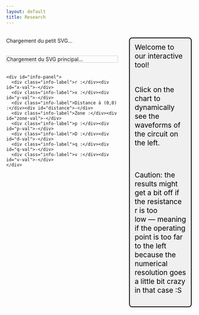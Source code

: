 ```yaml
---
layout: default
title: Research
---
```


<style>
  .container {
    display: flex;
    gap: 2rem;
    margin-top: 2rem;
    align-items: flex-start;
  }

  #left-panel {
    width: 60%;
  }

  #small-svg-wrapper,
  #svg-wrapper {
    margin-bottom: 2rem;
  }

  #svg-wrapper {
    border: 1px solid #ccc;
    width: 100%;
    max-width: 100%;
  }

  svg {
    display: block;
    width: 100%;
    height: auto;
  }

  #info-panel {
    background: #f9f9f9;
    padding: 1rem;
    border: 1px solid #ddd;
    display: grid;
    grid-template-columns: repeat(2, minmax(150px, 1fr));
    gap: 0.5rem 1rem;
    margin-top: 1rem;
  }

  .info-label {
    font-weight: bold;
  }

  #right-panel {
  flex: 1;
  display: flex;
  flex-direction: column;
  gap: 0rem;
  /* plus besoin de position relative ou padding-top */
}

#top-text {
  font-size: 1.2rem;
  color: #000;
  margin-bottom: 1rem;
  white-space: pre-line;
  max-width: 500px;

  /* ✅ Style d'encadrement */
  border: 2px solid black;
  padding: 0.8rem;
  background-color: #f0f0f0;
  border-radius: 8px;
  box-shadow: 2px 2px 6px rgba(0, 0, 0, 0.1);
}




  .chart-block canvas {
  width: 500px !important; /* ou la largeur que tu veux */
  height: 160px;
  max-width: 100%;
}


  .dot {
    fill: red;
    stroke: black;
    stroke-width: 1px;
  }
</style>

<div class="container">
  <div id="left-panel">
    <div id="small-svg-wrapper">Chargement du petit SVG...</div>
    <div id="svg-wrapper">Chargement du SVG principal...</div>

    <div id="info-panel">
      <div class="info-label">r :</div><div id="x-val">-</div>
      <div class="info-label">x :</div><div id="y-val">-</div>
      <div class="info-label">Distance à (0,0) :</div><div id="distance">-</div>
      <div class="info-label">Zone :</div><div id="zone-val">-</div>
      <div class="info-label">p :</div><div id="p-val">-</div>
      <div class="info-label">D :</div><div id="d-val">-</div>
      <div class="info-label">q :</div><div id="q-val">-</div>
      <div class="info-label">v :</div><div id="v-val">-</div>
    </div>
  </div>

  <div id="right-panel">
  <div id="top-text">Welcome to our interactive tool! 
    
  Click on the chart to dynamically see the waveforms of the circuit on the left. 
    
  Caution: the results might get a bit off if the resistance r is too low — meaning if the operating point is too far to the left because the numerical resolution goes a little bit crazy in that case :S</div>
  <div class="chart-block"><canvas id="vs-chart"></canvas></div>
  <div class="chart-block"><canvas id="ie-chart"></canvas></div>
  <div class="chart-block"><canvas id="is-chart"></canvas></div>
  <div class="chart-block"><canvas id="ic-chart"></canvas></div>
  <div class="chart-block"><canvas id="sin-chart"></canvas></div>
</div>

<script src="https://cdn.jsdelivr.net/npm/chart.js"></script>
<script>
const PI = Math.PI;

// Génère la frontière (ZVS / ZCS)
const frontier = Array.from({ length: 500 }, (_, j) => {
  const theta = (j / 499) * PI;
  const r = (1 / PI) * Math.pow(Math.sin(theta), 2);
  const x = (1 / PI) * (theta - Math.sin(theta) * Math.cos(theta));
  return { theta, x, r };
});

function getFrontierR(xTarget) {
  let left = 0, right = frontier.length - 1;
  while (left < right) {
    const mid = Math.floor((left + right) / 2);
    (frontier[mid].x < xTarget) ? left = mid + 1 : right = mid;
  }
  return frontier[left]?.r || 0;
}

function solveZCS(r, x) {
  for (let j = 0; j < 1000; j++) {
    const theta = (j / 999) * PI;
    const sinTh = Math.sin(theta), cosTh = Math.cos(theta);
    const sinTh4 = Math.pow(Math.sin(theta / 2), 4);
    const xTheta = (1 / PI) * (theta - sinTh * cosTh);
    const denom = PI * r + 4 * sinTh4;
    const rTheta = (4 / PI) * ((1 / (4 / denom)) - sinTh4);
    if (Math.abs(xTheta - x) < 0.005 && Math.abs(rTheta - r) < 0.01) {
      const i = 4 / denom;
      const p = (8 * r) / (denom * denom);
      const D = 0.5 - theta / (2 * PI);
      const v = 1 + 2 * (Math.cos(theta) - 1) / denom;
      return { p, D, q: 0, v, i, theta, phi: 0 };
    }
  }
  return null;
}

function solveZVS(r, x) {
  for (let j = 0; j < 5000; j++) {
    const theta = (j / 4999) * PI;
    const phiMin = (theta - PI) / 2;
    for (let k = 0; k < 1000; k++) {
      const phi = phiMin + (k / 999) * -phiMin;
      const sinTh = Math.sin(theta);
      const sinTerm = Math.sin(theta - 2 * phi);
      const rTh = (1 / PI) * sinTh * sinTerm;
      const xTh = (1 / PI) * (theta - sinTh * Math.cos(theta - 2 * phi));
      if (Math.abs(rTh - r) < 0.001 && Math.abs(xTh - x) < 0.001) {
        const denom = Math.pow(Math.cos(phi) - Math.cos(phi - theta), 2);
        const p = (2 / PI) * sinTh * sinTerm / denom;
        const q = (1 - Math.cos(phi)) / (1 + Math.cos(phi - theta));
        const i = Math.sqrt((2 * p) / r);
        const D = 0.5 - theta / (2 * PI);
        return { p, D, q, v: 0, i, theta, phi };
      }
    }
  }
  return null;
}

function drawDot(svg, xPix, yPix) {
  svg.querySelector('.dot')?.remove();
  const dot = document.createElementNS("http://www.w3.org/2000/svg", "circle");
  dot.setAttribute("cx", xPix);
  dot.setAttribute("cy", yPix);
  dot.setAttribute("r", 5);
  dot.setAttribute("class", "dot");
  svg.appendChild(dot);
}

function updateInfoPanel(r, x, distance, zone, res) {
  const set = (id, val) => document.getElementById(id).textContent = val;
  set('x-val', r.toFixed(4));
  set('y-val', x.toFixed(4));
  set('distance', distance.toFixed(4));
  set('zone-val', zone);
  set('p-val', res ? res.p.toFixed(4) : '-');
  set('d-val', res ? res.D.toFixed(4) : '-');
  set('q-val', res ? res.q.toFixed(4) : '-');
  set('v-val', res ? res.v.toFixed(4) : '-');
}

function plotCharts(res) {
  const N = 1000;
  const period = 2 * PI;
  const theta = res.theta;
  const phi = res.phi || 0;
  const i = res.i;

  const vs = [], ie = [], is = [], ic = [], sin = [];

  for (let k = 0; k <= N; k++) {
    const wt = (k / N) * 4 * PI; // Deux périodes
    const wtMod = wt % (2 * PI);
    const sinTerm = Math.sin(wt + phi);
    sin.push({ x: wt, y: sinTerm });

    // v_s(ωt)
    let vsVal = 0;
    if (wtMod > Math.PI - theta && wtMod <= Math.PI) {
      vsVal = -i * (Math.cos(phi - theta) + Math.cos(wtMod + phi));
    } else if (wtMod > Math.PI && wtMod <= 2 * Math.PI - theta) {
      vsVal = 2;
    } else if (wtMod > 2 * Math.PI - theta) {
      vsVal = 2 + i * (Math.cos(phi - theta) - Math.cos(wtMod + phi));
    }
    vs.push({ x: wt, y: vsVal });

    // i_e, i_s, i_C
    ie.push({ x: wt, y: (wtMod <= Math.PI - theta || (wtMod > Math.PI && wtMod <= 2 * Math.PI - theta)) ? sinTerm * (wtMod <= Math.PI - theta ? 1 : -1) : 0 });
    ic.push({ x: wt, y: (wtMod > Math.PI - theta && wtMod <= Math.PI || wtMod > 2 * Math.PI - theta) ? sinTerm : 0 });
    is.push({ x: wt, y: (wtMod <= Math.PI - theta) ? 2 * sinTerm : 0 });
  }

  const chartData = {
    vs: { data: vs, label: 'vs(ωt) / VDC', color: 'blue' },
    ie: { data: ie, label: 'ie(ωt) / I', color: 'red' },
    is: { data: is, label: 'is(ωt) / I', color: 'green' },
    ic: { data: ic, label: 'iC(ωt) / I', color: 'orange' },
    sin: { data: sin, label: 'i(ωt) / I', color: 'purple' },
  };

  // ✅ Fonction pour formater les ticks en multiples de π
  const formatPi = (val) => {
    const n = val / PI;
    if (Math.abs(n - Math.round(n)) < 0.05) {
      const rounded = Math.round(n);
      if (rounded === 0) return '0';
      if (rounded === 1) return 'π';
      return `${rounded}π`;
    }
    return '';
  };

  const config = (label, data, color, showXAxisTitle = false) => ({
    type: 'line',
    data: {
      datasets: [{
        label,
        data,
        borderColor: color,
        borderWidth: 2,
        pointRadius: 0,
        fill: false
      }]
    },
    options: {
      responsive: false,
      plugins: { legend: { display: false } },
      scales: {
        x: {
          type: 'linear',
          min: 0,
          max: 4 * PI,
          title: {
            display: showXAxisTitle,
            text: 'ωt (rad)'
          },
          ticks: {
            stepSize: PI,
            callback: formatPi
          }
        },
        y: {
          title: {
            display: true,
            text: label
          },
          suggestedMin: -1.5,
          suggestedMax: 2.5
        }
      }
    }
  });

  // Générer les 5 graphes (les 4 premiers sans titre X, le dernier avec)
  const keys = ['vs', 'ie', 'is', 'ic', 'sin'];
  keys.forEach((key, index) => {
    const ctx = document.getElementById(`${key}-chart`).getContext('2d');
    const showTitle = (key === 'sin'); // titre X uniquement pour le dernier
    if (window[`${key}Chart`]) {
      window[`${key}Chart`].data.datasets[0].data = chartData[key].data;
      window[`${key}Chart`].update();
    } else {
      window[`${key}Chart`] = new Chart(ctx, config(chartData[key].label, chartData[key].data, chartData[key].color, showTitle));
    }
  });
}





// === Chargement des SVG ===
fetch('/assets/img/circuit_EF.svg')
  .then(res => res.text())
  .then(svg => document.getElementById('small-svg-wrapper').innerHTML = svg)
  .catch(() => document.getElementById('small-svg-wrapper').textContent = 'Erreur de chargement du petit SVG.');

fetch('/assets/img/chart_EF.svg')
  .then(res => res.text())
  .then(svgText => {
    const wrapper = document.getElementById('svg-wrapper');
    wrapper.innerHTML = svgText;
    const svg = wrapper.querySelector('svg');
    svg.setAttribute('id', 'mysvg');

    svg.addEventListener('click', evt => {
      const pt = svg.createSVGPoint();
      pt.x = evt.clientX;
      pt.y = evt.clientY;
      const svgPoint = pt.matrixTransform(svg.getScreenCTM().inverse());
      const [xPix, yPix] = [svgPoint.x, svgPoint.y];

      const r = 0.000531 * xPix - 0.1078;
      const x = -0.001022 * yPix + 1.0918;
      const dist = Math.sqrt(r * r + x * x);

      drawDot(svg, xPix, yPix);

      let zone = '-', res = null;
      if (r < 0 || r > 2 / PI || x < 0 || x > 1) {
        zone = 'Hors zone';
      } else {
        const rFrontier = getFrontierR(x);
        if (r < rFrontier) {
          zone = 'ZVS';
          res = solveZVS(r, x);
        } else {
          zone = 'ZCS';
          res = solveZCS(r, x);
        }
      }

      updateInfoPanel(r, x, dist, zone, res);
      if (res) plotCharts(res);
    });
  })
  .catch(err => {
    document.getElementById('svg-wrapper').textContent = 'Erreur de chargement du SVG principal.';
    console.error("Erreur SVG:", err);
  });
</script>
